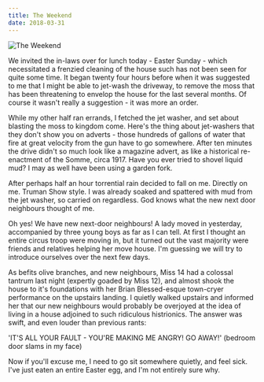 ```yaml
---
title: The Weekend
date: 2018-03-31
---
```


![The Weekend](https://source.unsplash.com/X6cChncECA8/1600x900)

We invited the in-laws over for lunch today - Easter Sunday - which necessitated a frenzied cleaning of the house such has not been seen for quite some time. It began twenty four hours before when it was suggested to me that I might be able to jet-wash the driveway, to remove the moss that has been threatening to envelop the house for the last several months. Of course it wasn't really a suggestion - it was more an order.

While my other half ran errands, I fetched the jet washer, and set about blasting the moss to kingdom come. Here's the thing about jet-washers that they don't show you on adverts - those hundreds of gallons of water that fire at great velocity from the gun have to go somewhere. After ten minutes the drive didn't so much look like a magazine advert, as like a historical re-enactment of the Somme, circa 1917. Have you ever tried to shovel liquid mud? I may as well have been using a garden fork.

After perhaps half an hour torrential rain decided to fall on me. Directly on me. Truman Show style. I was already soaked and spattered with mud from the jet washer, so carried on regardless. God knows what the new next door neighbours thought of me.

Oh yes! We have new next-door neighbours! A lady moved in yesterday, accompanied by three young boys as far as I can tell. At first I thought an entire circus troop were moving in, but it turned out the vast majority were friends and relatives helping her move house. I'm guessing we will try to introduce ourselves over the next few days.

As befits olive branches, and new neighbours, Miss 14 had a colossal tantrum last night (expertly goaded by Miss 12), and almost shook the house to it's foundations with her Brian Blessed-esque town-cryer performance on the upstairs landing. I quietly walked upstairs and informed her that our new neighbours would probably be overjoyed at the idea of living in a house adjoined to such ridiculous histrionics. The answer was swift, and even louder than previous rants:

'IT'S ALL YOUR FAULT - YOU'RE MAKING ME ANGRY! GO AWAY!' (bedroom door slams in my face)

Now if you'll excuse me, I need to go sit somewhere quietly, and feel sick. I've just eaten an entire Easter egg, and I'm not entirely sure why.